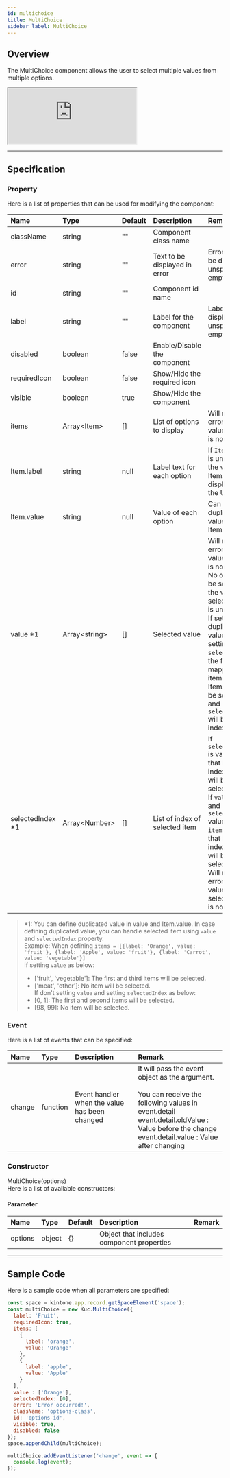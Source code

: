 ```yaml
---
id: multichoice
title: MultiChoice
sidebar_label: MultiChoice
---
```


## Overview

The MultiChoice component allows the user to select multiple values from multiple options.

<iframe src="https://kuc-storybook.netlify.app/iframe.html?id=desktop-multichoice--document" title="multichoice image" height="130px"></iframe>

---

## Specification

### Property

Here is a list of properties that can be used for modifying the component:

| Name  | Type | Default | Description | Remark |
| :--- | :--- | :--- | :--- | :--- |
| className | string | ""  | Component class name | |
| error | string | ""  | Text to be displayed in error | Error will not be displayed if unspecified or empty |
| id | string | ""  | Component id name | |
| label | string | ""  | Label for the component | Label is not displayed if unspecified or emptied |
| disabled | boolean | false | Enable/Disable the component | |
| requiredIcon | boolean | false | Show/Hide the required icon | |
| visible | boolean | true | Show/Hide the component | |
| items | Array\<Item\> | []  | List of options to display | Will result an error if the value of items is not an array |
| Item.label | string | null | Label text for each option | If `Item.label` is unspecified, the value of Item.value is displayed on the UI |
| Item.value | string | null | Value of each option | Can set duplicated value in Item.value |
| value *1 | Array\<string\> | []  | Selected value | Will result an error if the value of items is not an array<br>No option will be selected if the value or selectedIndex is unspecified<br>If setting duplicated value and not setting `selectedIndex`, the first mapped value item in Item.value will be selected and `selectedIndex` will be the index number |
| selectedIndex *1 | Array\<Number\> | []  | List of index of selected item | If `selectedIndex` is valid, item that has the index number will be selected<br>If `value` is set and `selectedIndex` value exists in `items`, item that has the index number will be selected<br>Will result an error if the value of selectedIndex is not an array |

> *1: You can define duplicated value in value and Item.value. In case defining duplicated value, you can handle selected item using `value` and `selectedIndex` property.<br>
> Example: When defining `items = [{label: 'Orange', value: 'fruit'}, {label: 'Apple', value: 'fruit'}, {label: 'Carrot', value: 'vegetable'}]`<br>
> If setting `value` as below:<br>
> - ['fruit', 'vegetable']: The first and third items will be selected.<br>
> - ['meat', 'other']: No item will be selected.<br>
> If don't setting `value` and setting `selectedIndex` as below:<br>
> - [0, 1]: The first and second items will be selected.<br>
> - [98, 99]: No item will be selected.

### Event
Here is a list of events that can be specified:

| Name | Type | Description | Remark |
| :--- | :--- | :--- | :--- |
| change | function | Event handler when the value has been changed | It will pass the event object as the argument.<br><br>You can receive the following values in event.detail<br>event.detail.oldValue : Value before the change<br>event.detail.value : Value after changing |

### Constructor

MultiChoice(options)<br>
Here is a list of available constructors:

#### Parameter

| Name | Type | Default | Description | Remark |
| :--- | :--- | :--- | :--- | :--- |
| options | object | {} | Object that includes component properties | |

---
## Sample Code

Here is a sample code when all parameters are specified:

```javascript
const space = kintone.app.record.getSpaceElement('space');
const multiChoice = new Kuc.MultiChoice({
  label: 'Fruit',
  requiredIcon: true,
  items: [
    {
      label: 'orange',
      value: 'Orange'
    },
    {
      label: 'apple',
      value: 'Apple'
    }
  ],
  value : ['Orange'],
  selectedIndex: [0],
  error: 'Error occurred!',
  className: 'options-class',
  id: 'options-id',
  visible: true,
  disabled: false
});
space.appendChild(multiChoice);

multiChoice.addEventListener('change', event => {
  console.log(event);
});
```
